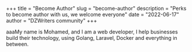 +++
title = "Become Author"
slug = "become-author"
description = "Perks to become author with us, we welcome everyone"
date = "2022-06-17"
author = "DZWriters community"
+++

aaaMy name is Mohamed, and I am a web developer, I help businesses build their technology, using Golang, Laravel, Docker and everything in between.

